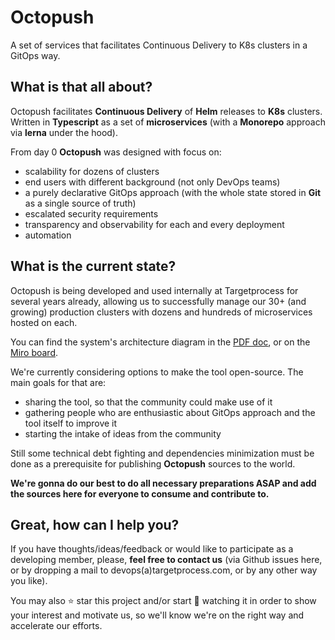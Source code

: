 # Octopush
A set of services that facilitates Continuous Delivery to K8s clusters in a GitOps way.

## What is that all about?
Octopush facilitates **Continuous Delivery** of **Helm** releases to **K8s** clusters.
Written in **Typescript** as a set of **microservices** (with a **Monorepo** approach via **lerna** under the hood).

From day 0 **Octopush** was designed with focus on:
* scalability for dozens of clusters
* end users with different background (not only DevOps teams)
* a purely declarative GitOps approach (with the whole state stored in **Git** as a single source of truth)
* escalated security requirements
* transparency and observability for each and every deployment
* automation

## What is the current state?
Octopush is being developed and used internally at Targetprocess for several years already,
allowing us to successfully manage our 30+ (and growing) production clusters with dozens and hundreds of microservices hosted on each.

You can find the system's architecture diagram in the [PDF doc](/docs/component_diagram.pdf), or on the [Miro board](https://miro.com/app/board/o9J_kvKXCUg=/?moveToWidget=3074457347225182061). 

We're currently considering options to make the tool open-source.
The main goals for that are:
* sharing the tool, so that the community could make use of it
* gathering people who are enthusiastic about GitOps approach and the tool itself to improve it
* starting the intake of ideas from the community

Still some technical debt fighting and dependencies minimization must be done as a prerequisite for publishing **Octopush** sources to the world.

**We're gonna do our best to do all necessary preparations ASAP and add the sources here for everyone to consume and contribute to.**

## Great, how can I help you?
If you have thoughts/ideas/feedback or would like to participate as a developing member, please, **feel free to contact us** (via Github issues here, or by dropping a mail to devops(a)targetprocess.com, or by any other way you like).

You may also ⭐ star this project and/or start 👀 watching it in order to show your interest and motivate us, so we'll know we're on the right way and accelerate our efforts.

